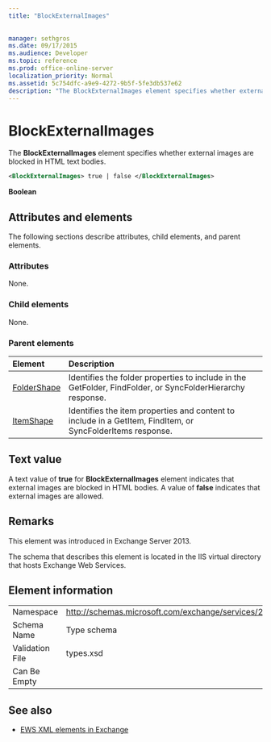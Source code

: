 ```yaml
---
title: "BlockExternalImages"
 
 
manager: sethgros
ms.date: 09/17/2015
ms.audience: Developer
ms.topic: reference
ms.prod: office-online-server
localization_priority: Normal
ms.assetid: 5c754dfc-a9e9-4272-9b5f-5fe3db537e62
description: "The BlockExternalImages element specifies whether external images are blocked in HTML text bodies."
---
```


# BlockExternalImages

The **BlockExternalImages** element specifies whether external images are blocked in HTML text bodies. 
  
```XML
<BlockExternalImages> true | false </BlockExternalImages>
```

 **Boolean**
## Attributes and elements

The following sections describe attributes, child elements, and parent elements.
  
### Attributes

None.
  
### Child elements

None.
  
### Parent elements

|**Element**|**Description**|
|:-----|:-----|
|[FolderShape](foldershape.md) <br/> |Identifies the folder properties to include in the GetFolder, FindFolder, or SyncFolderHierarchy response.  <br/> |
|[ItemShape](itemshape.md) <br/> |Identifies the item properties and content to include in a GetItem, FindItem, or SyncFolderItems response.  <br/> |
   
## Text value

A text value of **true** for **BlockExternalImages** element indicates that external images are blocked in HTML bodies. A value of **false** indicates that external images are allowed. 
  
## Remarks

This element was introduced in Exchange Server 2013.
  
The schema that describes this element is located in the IIS virtual directory that hosts Exchange Web Services.
  
## Element information

|||
|:-----|:-----|
|Namespace  <br/> |http://schemas.microsoft.com/exchange/services/2006/types  <br/> |
|Schema Name  <br/> |Type schema  <br/> |
|Validation File  <br/> |types.xsd  <br/> |
|Can Be Empty  <br/> ||
   
## See also



- [EWS XML elements in Exchange](ews-xml-elements-in-exchange.md)

